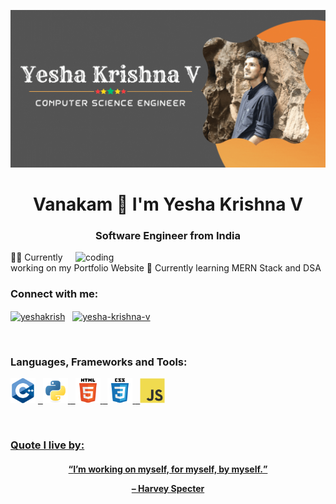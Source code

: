 ![banner](https://github.com/Yesha-Krishna-V/Yesha-Krishna-V/blob/main/images/Github%20Banner.gif)
<h1 align="center" style="font-weight:bold"> Vanakam 🙏 I'm Yesha Krishna V </h1>
<h3 align="center">Software Engineer from India</h3>

<img align="right" alt="coding" width="400" src="https://i.pinimg.com/originals/15/22/dd/1522ddece6c1e3ab7ee15871255d3ec8.gif">

👨‍💻 Currently working on my Portfolio Website
📖 Currently learning MERN Stack and DSA

<h3 align="left"> Connect with me: </h3>
<p align="left">
<a href="https://twitter.com/yeshakrish" target="blank"><img align="center" src="https://raw.githubusercontent.com/rahuldkjain/github-profile-readme-generator/master/src/images/icons/Social/twitter.svg" alt="yeshakrish" height="30" width="40" /></a>
&nbsp;
<a href="https://linkedin.com/in/yesha-krishna-v" target="blank"><img align="center" src="https://raw.githubusercontent.com/rahuldkjain/github-profile-readme-generator/master/src/images/icons/Social/linked-in-alt.svg" alt="yesha-krishna-v" height="30" width="40" /></a>
</p>

<br />


<h3 align="left"> Languages, Frameworks and Tools: </h3>
<p align="left">
<img src="https://raw.githubusercontent.com/devicons/devicon/master/icons/cplusplus/cplusplus-original.svg" alt="cplusplus" width="40" height="40"/> </a> <a href="https://www.w3schools.com/css/" target="_blank" rel="noreferrer"> &nbsp;
<img src="https://raw.githubusercontent.com/devicons/devicon/master/icons/python/python-original.svg" alt="python" width="40" height="40"/> </a> <a href="https://reactjs.org/" target="_blank" rel="noreferrer"> &nbsp;
<img src="https://raw.githubusercontent.com/devicons/devicon/master/icons/html5/html5-original-wordmark.svg" alt="html5" width="40" height="40"/> </a> <a href="https://developer.mozilla.org/en-US/docs/Web/JavaScript" target="_blank" rel="noreferrer"> &nbsp;
<img src="https://raw.githubusercontent.com/devicons/devicon/master/icons/css3/css3-original-wordmark.svg" alt="css3" width="40" height="40"/> </a> <a href="https://www.djangoproject.com/" target="_blank" rel="noreferrer">&nbsp;
<img src="https://raw.githubusercontent.com/devicons/devicon/master/icons/javascript/javascript-original.svg" alt="javascript" width="40" height="40"/> </a> <a href="https://www.jenkins.io" target="_blank" rel="noreferrer">  

<br />

</p>

<br />

<h3 align="left"> Quote I live by: </h3>
<h4 align="center" style="font-weight:bold">
<q>I’m working on myself, for myself, by myself.</q> 

– Harvey Specter 
</h4>

